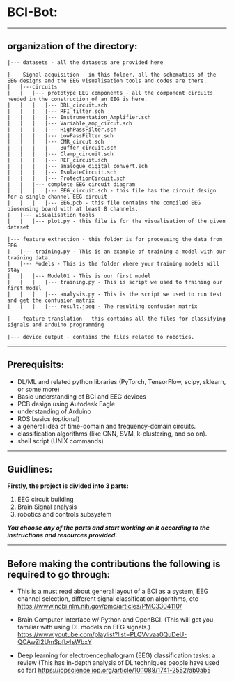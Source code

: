 # BCI-Bot: 
------------------------------------------------------------------------------------------------

## organization of the directory:
```
|--- datasets - all the datasets are provided here

|--- Signal acquisition - in this folder, all the schematics of the EEG designs and the EEG visualisation tools and codes are there.
|	|---circuits
|	|	|--- prototype EEG components - all the component circuits needed in the construction of an EEG is here.
|	|	|	|--- DRL_circuit.sch
|	|	|	|--- RFI_filter.sch
|	|	|	|--- Instrumentation_Amplifier.sch
|	|	|	|--- Variable_amp_circut.sch
|	|	|	|--- HighPassFilter.sch
|	|	|	|--- LowPassFilter.sch
|	|	|	|--- CMR_circut.sch
|	|	|	|--- Buffer_circuit.sch
|	|	|	|--- Clamp_circuit.sch
|	|	|	|--- REF_circuit.sch
|	|	|	|--- analogue_digital_convert.sch
|	|	|	|--- IsolateCircuit.sch
|	|	|	|--- ProtectionCircuit.sch
|	|	|--- complete EEG circuit diagram
|	|	|	|--- EEG_circuit.sch - this file has the circuit design for a single channel EEG circuit
|	|	|	|--- EEG.pcb - this file contains the compiled EEG biosensing board with at least 8 channels. 
|	|--- visualisation tools 
|	|	|--- plot.py - this file is for the visualisation of the given dataset 

|--- feature extraction - this folder is for processing the data from EEG 
|	|--- training.py - This is an example of training a model with our training data.
|	|--- Models - This is the folder where your training models will stay
|	|	|--- Model01 - This is our first model
|	|	|	|--- training.py - This is script we used to training our first model
|	|	|	|--- analysis.py - This is the script we used to run test and get the confusion matrix
|	|	|	|--- result.jpeg - The resulting confusion matrix

|--- feature translation - this contains all the files for classifying signals and arduino programming 

|--- device output - contains the files related to robotics. 
```
---------------------------------------------------------------------------------


## Prerequisits:

- DL/ML and related python libraries (PyTorch, TensorFlow, scipy, sklearn, or some more)
- Basic understanding of BCI and EEG devices
- PCB design using Autodesk Eagle
- understanding of Arduino 
- ROS basics (optional)
- a general idea of time-domain and frequency-domain circuits. 
- classification algorithms (like CNN, SVM, k-clustering, and so on).
- shell script (UNIX commands)

----------------------------------------------------------------


## Guidlines: 
**Firstly, the project is divided into 3 parts:** 
  1) EEG circuit building
  2) Brain Signal analysis
  3) robotics and controls subsystem  

***You choose any of the parts and start working on it according to the instructions and resources provided.***

---------------------------------------------------------------------------------------------------------------------


## Before making the contributions the following is required to go through:

- This is a must read about general layout of a BCI as a system, EEG channel selection, different signal classification algorithms, etc -  
https://www.ncbi.nlm.nih.gov/pmc/articles/PMC3304110/

- Brain Computer Interface w/ Python and OpenBCI. (This will get you familiar with using DL models on EEG signals.) 
https://www.youtube.com/playlist?list=PLQVvvaa0QuDeU-QCAwZl2UmSpfb4sWbxY 

- Deep learning for electroencephalogram (EEG) classification tasks: a review (This has in-depth analysis of DL techniques people have used so far) https://iopscience.iop.org/article/10.1088/1741-2552/ab0ab5
 






































